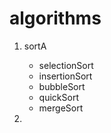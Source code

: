 # algorithms

1. sortA
   - selectionSort
   - insertionSort
   - bubbleSort
   - quickSort
   - mergeSort

2. 